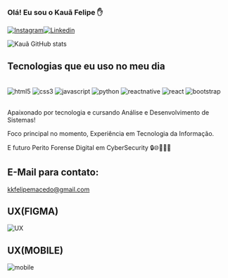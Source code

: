### Olá! Eu sou o Kauã Felipe ✋


[![Instagram](https://img.shields.io/badge/Instagram-E4405F?style=for-the-badge&logo=instagram&logoColor=white)](https://instagram.com/kaua_felipe7/)[![Linkedin](https://img.shields.io/badge/LinkedIn-0077B5?style=for-the-badge&logo=linkedin&logoColor=white)](https://www.linkedin.com/in/kau%C3%A3-felipe-de-macedo-41419923a/)

![Kauã GitHub stats](https://github-readme-stats.vercel.app/api?username=KauaFM&show_icons=true&theme=radical)

## Tecnologias que eu uso no meu dia

<div style="display: inline_block"><br/>
<img align="center" alt="html5" src="https://img.shields.io/badge/HTML5-E34F26?style=for-the-badge&logo=html5&logoColor=white"/>
<img align="center" alt="css3" src="https://img.shields.io/badge/CSS3-1572B6?style=for-the-badge&logo=css3&logoColor=white"/>
<img align="center" alt="javascript" src="https://img.shields.io/badge/JavaScript-F7DF1E?style=for-the-badge&logo=javascript&logoColor=black"/>
<img align="center" alt="python" src="https://img.shields.io/badge/Python-14354C?style=for-the-badge&logo=python&logoColor=white"/>
<img align="center" alt="reactnative" src="https://img.shields.io/badge/React_Native-20232A?style=for-the-badge&logo=react&logoColor=61DAFB"/>
<img align="center" alt="react" src="https://img.shields.io/badge/React-20232A?style=for-the-badge&logo=react&logoColor=61DAFB"/>
<img align="center" alt="bootstrap" src="https://img.shields.io/badge/Bootstrap-563D7C?style=for-the-badge&logo=bootstrap&logoColor=white"/>
</div></br>

Apaixonado por tecnologia e cursando Análise e Desenvolvimento de Sistemas! 

Foco principal no momento, Experiência em Tecnologia da Informação.

E futuro Perito Forense Digital em CyberSecurity 🔒🌐👨🏽‍💻

## E-Mail para contato:

kkfelipemacedo@gmail.com

## UX(FIGMA)

![UX](https://github.com/KauaFM/KauaFM/assets/116116544/7b0135a3-0f7b-4d1d-904d-a761cdafbfb7)

## UX(MOBILE)

![mobile](https://github.com/KauaFM/KauaFM/assets/116116544/99e727b3-6a22-4a1e-864b-873020341e42)

